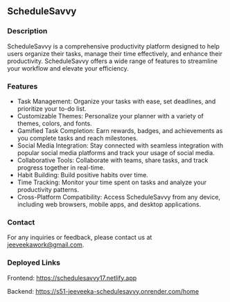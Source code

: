 ## ScheduleSavvy

### Description

ScheduleSavvy is a comprehensive productivity platform designed to help users organize their tasks, manage their time effectively, and enhance their productivity. ScheduleSavvy offers a wide range of features to streamline your workflow and elevate your efficiency.

### Features

- Task Management: Organize your tasks with ease, set deadlines, and prioritize your to-do list.
- Customizable Themes: Personalize your planner with a variety of themes, colors, and fonts.
- Gamified Task Completion: Earn rewards, badges, and achievements as you complete tasks and reach milestones.
- Social Media Integration: Stay connected with seamless integration with popular social media platforms and track your usage of social media.
- Collaborative Tools: Collaborate with teams, share tasks, and track progress together in real-time.
- Habit Building: Build positive habits over time.
- Time Tracking: Monitor your time spent on tasks and analyze your productivity patterns.
- Cross-Platform Compatibility: Access ScheduleSavvy from any device, including web browsers, mobile apps, and desktop applications.

### Contact

For any inquiries or feedback, please contact us at jeeveekawork@gmail.com.

### Deployed Links

Frontend: 
https://schedulesavvy17.netlify.app

Backend: 
https://s51-jeeveeka-schedulesavvy.onrender.com/home
